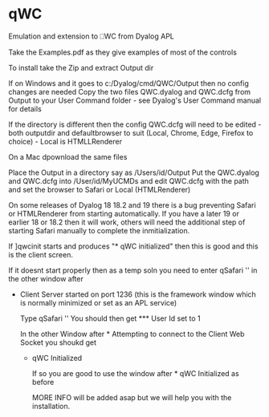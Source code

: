 # qWC
Emulation and extension to ⎕WC from Dyalog APL

Take the Examples.pdf as they give examples of most of the controls

To install take the Zip and extract Output dir

If on Windows and it goes to c:/Dyalog/cmd/QWC/Output then no config changes are needed
Copy the two files QWC.dyalog and QWC.dcfg from Output to your User Command folder - see Dyalog's User Command manual for details

If the directory is different then the config QWC.dcfg will need to be edited - both outputdir and defaultbrowser to suit (Local, Chrome, Edge, Firefox to choice) - Local is HTMLLRenderer

On a Mac dpownload the same files

Place the Output in a directory say as /Users/id/Output
Put the QWC.dyalog and QWC.dcfg into /User/id/MyUCMDs and edit QWC.dcfg with the path and set the browser to Safari or Local (HTMLRenderer)

On some releases of Dyalog 18 18.2 and 19 there is a bug preventing Safari or HTMLRenderer from starting automatically. If you have a later 19 or earlier 18 or 18.2 then it will work, others will need the additional step of starting Safari manually to complete the inmitialization.

If ]qwcinit starts and produces "* qWC initialized" then this is good and this is the client screen.

If it doesnt start properly then as a temp soln you need to enter qSafari '' in the other window after
* Client Server started on port 1236   (this is the framework window which is normally minimized or set as an APL service) 

  Type qSafari ''
  You should then get *** User Id set to 1

  In the other Window after * Attempting to connect to the Client Web Socket
  you shoukd get

  * qWC Initialized
 
    If so you are good to use the window after * qWC Initialized as before

    MORE INFO will be added asap but we will help you with the installation.
